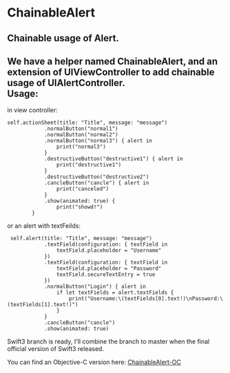 # ChainableAlert
Chainable usage of Alert.<br>
---
We have a helper named ChainableAlert, and an extension of UIViewController to add chainable usage of UIAlertController.<br>
Usage:
---
in view controller:
```
self.actionSheet(title: "Title", message: "message")
            .normalButton("normal1")
            .normalButton("normal2")
            .normalButton("normal3") { alert in
                print("normal3")
            }
            .destructiveButton("destructive1") { alert in
                print("destructive1")
            }
            .destructiveButton("destructive2")
            .cancleButton("cancle") { alert in
                print("canceled")
            }
            .show(animated: true) {
                print("showd!")
        }

```
or an alert with textFeilds:
```
 self.alert(title: "Title", message: "message")
            .textField(configuration: { textField in
                textField.placeholder = "Username"
            })
            .textField(configuration: { textField in
                textField.placeholder = "Password"
                textField.secureTextEntry = true
            })
            .normalButton("Login") { alert in
                if let textFields = alert.textFields {
                    print("Username:\(textFields[0].text!)\nPassword:\(textFields[1].text!)")
                }
            }
            .cancleButton("cancle")
            .show(animated: true)

```

Swift3 branch is ready, I'll combine the branch to master when the final official version of Swift3 released.

You can find an Objective-C version here: [ChainableAlert-OC](https://github.com/DingHub/ChainableAlert-OC)


